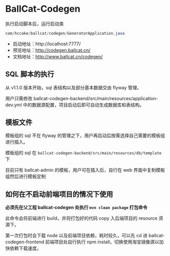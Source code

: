 # BallCat-Codegen

执行启动脚本后，运行启动类

```java
com/hccake/ballcat/codegen/GeneratorApplication.java
```

- 启动地址：http://localhost:7777/
- 预览地址：http://codegen.ballcat.cn/
- 文档地址：http://www.ballcat.cn/codegen/

## SQL 脚本的执行

从 v1.1.0 版本开始，sql 表结构以及部分基本数据交由 flyway 管理。

用户只需修改 ballcat-codegen-backend/src/main/resources/application-dev.yml 中的数据源配置，项目启动后即可自动生成数据库和表结构。

## 模板文件

模板组的 sql 不在 flyway 的管理之下，用户再启动后按需选择自己需要的模板组进行插入。

模板组的 sql 在 `ballcat-codegen-backend/src/main/resources/db/template` 下

目前只有 ballcat-admin 的模板，用户可在插入后，自行在 web 界面中复制模板组然后进行模板定制

## 如何在不启动前端项目的情况下使用

**必须先在父工程 ballcat-codegen 处执行 `mvn clean package` 打包命令**  

此命令会将前端进行 build，并将打包好的代码 copy 入后端项目的 resource 资源下。

第一次打包时会下载 node 以及前端项目依赖，耗时较久，可以先 cd 进 ballcat-codegen-frontend 前端项目处自行执行 npm install，切换使用淘宝镜像源以加快依赖下载速度。



